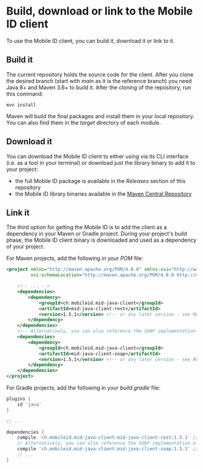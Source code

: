 # Build, download or link to the Mobile ID client

To use the Mobile ID client, you can build it, download it or link to it.

## Build it

The current repository holds the source code for the client. After you clone the desired branch (start with _main_ as it is the 
reference branch) you need Java 8+ and Maven 3.6+ to build it. After the cloning of the repository, run this command:

```shell
mvn install
```

Maven will build the final packages and install them in your local repository. You can also find them in the _target_ directory of 
each module.

## Download it

You can download the Mobile ID client to either using via its CLI interface (i.e. as a tool in your terminal) or download just the 
library binary to add it to your project:

- the full Mobile ID package is available in the _Releases_ section of this repository
- the Mobile ID library binaries available in the [Maven Central Repository](https://search.maven.org/search?q=ch.mobileid)

## Link it

The third option for getting the Mobile ID is to add the client as a dependency in your Maven or Gradle project. 
During your project's build phase, the Mobile ID client binary is downloaded and used as a dependency of your project. 

For Maven projects, add the following in your _POM_ file:
```xml
<project xmlns="http://maven.apache.org/POM/4.0.0" xmlns:xsi="http://www.w3.org/2001/XMLSchema-instance"
         xsi:schemaLocation="http://maven.apache.org/POM/4.0.0 http://maven.apache.org/xsd/maven-4.0.0.xsd">

    <!-- ... -->
    <dependencies>
        <dependency>
            <groupId>ch.mobileid.mid-java-client</groupId>
            <artifactId>mid-java-client-rest</artifactId>
            <version>1.5.1</version> <!-- or any later version - see README.md in the repository's root -->
        </dependency>
    </dependencies>
    <!-- Alternatively, you can also reference the SOAP implementation of the client; adding both of them does not make much sense -->
    <dependencies>
        <dependency>
            <groupId>ch.mobileid.mid-java-client</groupId>
            <artifactId>mid-java-client-soap</artifactId>
            <version>1.5.1</version> <!-- or any later version - see README.md in the repository's root -->
        </dependency>
    </dependencies>
</project>
```

For Gradle projects, add the following in your _build.gradle_ file:
```groovy
plugins {
    id 'java'
}

// ...

dependencies {
    compile 'ch.mobileid.mid-java-client:mid-java-client-rest:1.5.1' // or any later version - see README.md in the repository's root
    // Alternatively, you can also reference the SOAP implementation of the client; adding both of them does not make much sense
    compile 'ch.mobileid.mid-java-client:mid-java-client-soap:1.5.1' // or any later version - see README.md in the repository's root
    // ...
}
```
